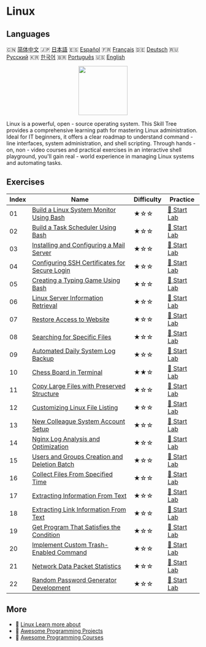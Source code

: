 # Linux

## Languages

🇨🇳 [简体中文](README_zh.md) 🇯🇵 [日本語](README_ja.md) 🇪🇸 [Español](README_es.md) 🇫🇷 [Français](README_fr.md) 🇩🇪 [Deutsch](README_de.md) 🇷🇺 [Русский](README_ru.md) 🇰🇷 [한국어](README_ko.md) 🇧🇷 [Português](README_pt.md) 🇺🇸 [English](README.md) 

<div align="center">
<img width="128px" src="https://file.labex.io/path/k5LXo5b82pJm.png">
</div>

Linux is a powerful, open - source operating system. This Skill Tree provides a comprehensive learning path for mastering Linux administration. Ideal for IT beginners, it offers a clear roadmap to understand command - line interfaces, system administration, and shell scripting. Through hands - on, non - video courses and practical exercises in an interactive shell playground, you'll gain real - world experience in managing Linux systems and automating tasks.

## Exercises

|   Index | Name                                                                                                                               | Difficulty   | Practice                                                                                           |
|---------|------------------------------------------------------------------------------------------------------------------------------------|--------------|----------------------------------------------------------------------------------------------------|
|      01 | [Build a Linux System Monitor Using Bash](https://labex.io/en/courses/project-build-a-linux-system-monitor-using-bash)             | ★☆☆          | [🚀 Start Lab](https://labex.io/en/courses/project-build-a-linux-system-monitor-using-bash)        |
|      02 | [Build a Task Scheduler Using Bash](https://labex.io/en/courses/project-build-a-task-scheduler-using-bash)                         | ★☆☆          | [🚀 Start Lab](https://labex.io/en/courses/project-build-a-task-scheduler-using-bash)              |
|      03 | [Installing and Configuring a Mail Server](https://labex.io/en/courses/project-installing-and-configuring-a-mail-server)           | ★☆☆          | [🚀 Start Lab](https://labex.io/en/courses/project-installing-and-configuring-a-mail-server)       |
|      04 | [Configuring SSH Certificates for Secure Login](https://labex.io/en/courses/project-certificate-configuration)                     | ★☆☆          | [🚀 Start Lab](https://labex.io/en/courses/project-certificate-configuration)                      |
|      05 | [Creating a Typing Game Using Bash](https://labex.io/en/courses/project-creating-a-typing-game-using-bash)                         | ★☆☆          | [🚀 Start Lab](https://labex.io/en/courses/project-creating-a-typing-game-using-bash)              |
|      06 | [Linux Server Information Retrieval](https://labex.io/en/courses/project-get-system-information)                                   | ★☆☆          | [🚀 Start Lab](https://labex.io/en/courses/project-get-system-information)                         |
|      07 | [Restore Access to Website](https://labex.io/en/courses/project-restore-access-to-website)                                         | ★☆☆          | [🚀 Start Lab](https://labex.io/en/courses/project-restore-access-to-website)                      |
|      08 | [Searching for Specific Files](https://labex.io/en/courses/project-searching-for-specific-files)                                   | ★☆☆          | [🚀 Start Lab](https://labex.io/en/courses/project-searching-for-specific-files)                   |
|      09 | [Automated Daily System Log Backup](https://labex.io/en/courses/project-log-backup)                                                | ★☆☆          | [🚀 Start Lab](https://labex.io/en/courses/project-log-backup)                                     |
|      10 | [Chess Board in Terminal](https://labex.io/en/courses/project-chess-board-in-terminal)                                             | ★★☆          | [🚀 Start Lab](https://labex.io/en/courses/project-chess-board-in-terminal)                        |
|      11 | [Copy Large Files with Preserved Structure](https://labex.io/en/courses/project-copy-specified-files)                              | ★☆☆          | [🚀 Start Lab](https://labex.io/en/courses/project-copy-specified-files)                           |
|      12 | [Customizing Linux File Listing](https://labex.io/en/courses/project-directory-size)                                               | ★☆☆          | [🚀 Start Lab](https://labex.io/en/courses/project-directory-size)                                 |
|      13 | [New Colleague System Account Setup](https://labex.io/en/courses/project-new-colleague-system-account-setup)                       | ★☆☆          | [🚀 Start Lab](https://labex.io/en/courses/project-new-colleague-system-account-setup)             |
|      14 | [Nginx Log Analysis and Optimization](https://labex.io/en/courses/project-log-analysis)                                            | ★☆☆          | [🚀 Start Lab](https://labex.io/en/courses/project-log-analysis)                                   |
|      15 | [Users and Groups Creation and Deletion Batch](https://labex.io/en/courses/project-bulk-creation-and-deletion-of-users-and-groups) | ★☆☆          | [🚀 Start Lab](https://labex.io/en/courses/project-bulk-creation-and-deletion-of-users-and-groups) |
|      16 | [Collect Files From Specified Time](https://labex.io/en/courses/project-collect-files-from-specified-time)                         | ★☆☆          | [🚀 Start Lab](https://labex.io/en/courses/project-collect-files-from-specified-time)              |
|      17 | [Extracting Information From Text](https://labex.io/en/courses/project-extracting-information-from-text)                           | ★☆☆          | [🚀 Start Lab](https://labex.io/en/courses/project-extracting-information-from-text)               |
|      18 | [Extracting Link Information From Text](https://labex.io/en/courses/project-extracting-link-information-from-text)                 | ★☆☆          | [🚀 Start Lab](https://labex.io/en/courses/project-extracting-link-information-from-text)          |
|      19 | [Get Program That Satisfies the Condition](https://labex.io/en/courses/project-get-program-that-satisfies-the-condition)           | ★☆☆          | [🚀 Start Lab](https://labex.io/en/courses/project-get-program-that-satisfies-the-condition)       |
|      20 | [Implement Custom Trash-Enabled Command](https://labex.io/en/courses/project-avoid-accidental-deletion)                            | ★☆☆          | [🚀 Start Lab](https://labex.io/en/courses/project-avoid-accidental-deletion)                      |
|      21 | [Network Data Packet Statistics](https://labex.io/en/courses/project-network-data-packet-statistics)                               | ★☆☆          | [🚀 Start Lab](https://labex.io/en/courses/project-network-data-packet-statistics)                 |
|      22 | [Random Password Generator Development](https://labex.io/en/courses/project-password-generator)                                    | ★☆☆          | [🚀 Start Lab](https://labex.io/en/courses/project-password-generator)                             |

## More

- 🔗 [Linux Learn more about](https://labex.io/en/skilltrees/linux)
- 🔗 [Awesome Programming Projects](https://github.com/labex-labs/awesome-programming-projects)
- 🔗 [Awesome Programming Courses](https://github.com/labex-labs/awesome-programming-courses)

